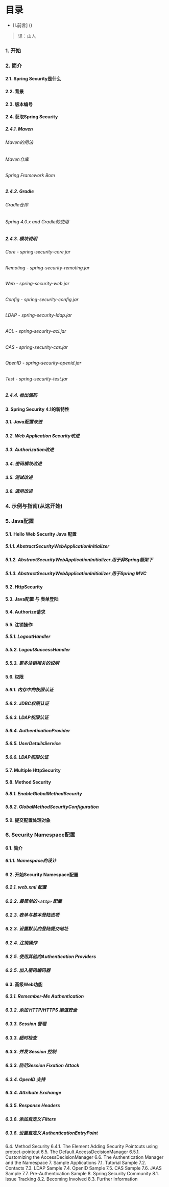 # 目录


* [I.前言] ()
> 译：山人
### 1. 开始
### 2. 简介
#### 2.1. Spring Security是什么
#### 2.2. 背景
#### 2.3. 版本编号
#### 2.4. 获取Spring Security
##### 2.4.1. Maven
###### Maven的用法
###### Maven仓库
###### Spring Framework Bom
##### 2.4.2. Gradle
###### Gradle仓库
###### Spring 4.0.x and Gradle的使用
##### 2.4.3. 模块说明
###### Core - spring-security-core.jar
###### Remoting - spring-security-remoting.jar
###### Web - spring-security-web.jar
###### Config - spring-security-config.jar
###### LDAP - spring-security-ldap.jar
###### ACL - spring-security-acl.jar
###### CAS - spring-security-cas.jar
###### OpenID - spring-security-openid.jar
###### Test - spring-security-test.jar
##### 2.4.4. 检出源码
#### 3. Spring Security 4.1的新特性
##### 3.1. Java配置改进
##### 3.2. Web Application Security改进
##### 3.3. Authorization改进
##### 3.4. 密码模块改进
##### 3.5. 测试改进
##### 3.6. 通用改进

### 4. 示例与指南(从这开始)
### 5. Java配置
#### 5.1. Hello Web Security Java 配置
##### 5.1.1. AbstractSecurityWebApplicationInitializer
##### 5.1.2. AbstractSecurityWebApplicationInitializer 用于非Spring框架下
##### 5.1.3. AbstractSecurityWebApplicationInitializer 用于Spring MVC
#### 5.2. HttpSecurity
#### 5.3. Java配置 与 表单登陆
#### 5.4. Authorize请求
#### 5.5. 注销操作
##### 5.5.1. LogoutHandler
##### 5.5.2. LogoutSuccessHandler
##### 5.5.3. 更多注销相关的说明
#### 5.6. 权限
##### 5.6.1. 内存中的权限认证
##### 5.6.2. JDBC权限认证
##### 5.6.3. LDAP权限认证
##### 5.6.4. AuthenticationProvider
##### 5.6.5. UserDetailsService
##### 5.6.6. LDAP权限认证
#### 5.7. Multiple HttpSecurity
#### 5.8. Method Security
##### 5.8.1. EnableGlobalMethodSecurity
##### 5.8.2. GlobalMethodSecurityConfiguration
#### 5.9. 提交配置处理对象
### 6. Security Namespace配置
#### 6.1. 简介
##### 6.1.1. Namespace的设计
#### 6.2. 开始Security Namespace配置
##### 6.2.1. web.xml 配置
##### 6.2.2. 最简单的 `<http>` 配置
##### 6.2.3. 表单与基本登陆选项
##### 6.2.3. 设置默认的登陆提交地址
##### 6.2.4. 注销操作
##### 6.2.5. 使用其他的Authentication Providers
##### 6.2.5. 加入密码编码器
#### 6.3. 高级Web功能
##### 6.3.1. Remember-Me Authentication
##### 6.3.2. 添加 HTTP/HTTPS 渠道安全
##### 6.3.3. Session 管理
##### 6.3.3. 超时检查
##### 6.3.3. 并发 Session 控制
##### 6.3.3. 防范Session Fixation Attack
##### 6.3.4. OpenID 支持
##### 6.3.4. Attribute Exchange
##### 6.3.5. Response Headers
##### 6.3.6. 添加自定义 Filters
##### 6.3.6. 设置自定义 AuthenticationEntryPoint
6.4. Method Security
6.4.1. The <global-method-security> Element
Adding Security Pointcuts using protect-pointcut
6.5. The Default AccessDecisionManager
6.5.1. Customizing the AccessDecisionManager
6.6. The Authentication Manager and the Namespace
7. Sample Applications
7.1. Tutorial Sample
7.2. Contacts
7.3. LDAP Sample
7.4. OpenID Sample
7.5. CAS Sample
7.6. JAAS Sample
7.7. Pre-Authentication Sample
8. Spring Security Community
8.1. Issue Tracking
8.2. Becoming Involved
8.3. Further Information